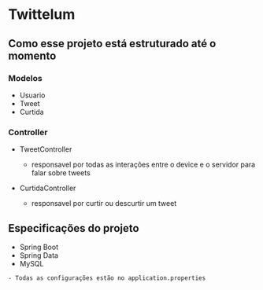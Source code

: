 # Twittelum 

## Como esse projeto está estruturado até o momento 

### Modelos

 * Usuario 
 * Tweet
 * Curtida
 
### Controller

  * TweetController 
  
    - responsavel por todas as interações entre o device e o servidor para falar sobre tweets
 
  * CurtidaController
  
    - responsavel por curtir ou descurtir um tweet
    
     
 ## Especificações do projeto
 
   * Spring Boot 
   * Spring Data
   * MySQL
   
    - Todas as configurações estão no application.properties
